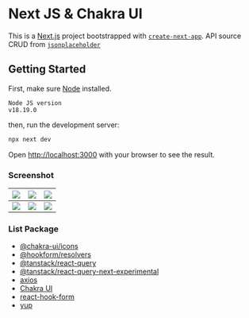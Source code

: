 # Next JS & Chakra UI

This is a [Next.js](https://nextjs.org/) project bootstrapped with [`create-next-app`](https://github.com/vercel/next.js/tree/canary/packages/create-next-app). API source CRUD from [`jsonplaceholder`](https://jsonplaceholder.typicode.com/)

## Getting Started

First, make sure [Node](https://nodejs.org/en) installed.

```
Node JS version
v18.19.0
```

then, run the development server:

```bash
npx next dev
```

Open [http://localhost:3000](http://localhost:3000) with your browser to see the result.

### Screenshot ###
| ![](https://i.imgur.com/Sb3jSnh.png) | ![](https://i.imgur.com/Hf3Arvg.png) | ![](https://i.imgur.com/0CmBPgN.png) |
| :---: | :---: | :---: |
| ![](https://i.imgur.com/pLptxwM.png) | ![](https://i.imgur.com/Bwk3GO5.png) | ![](https://i.imgur.com/uwGpDCV.png) |

### List Package

- [@chakra-ui/icons](https://www.npmjs.com/package/@chakra-ui/icons)
- [@hookform/resolvers](https://www.npmjs.com/package/@hookform/resolvers)
- [@tanstack/react-query](https://www.npmjs.com/package/@tanstack/react-query)
- [@tanstack/react-query-next-experimental](https://www.npmjs.com/package/@tanstack/react-query-next-experimental)
- [axios](https://www.npmjs.com/package/axios)
- [Chakra UI](https://chakra-ui.com/)
- [react-hook-form](https://www.npmjs.com/package/react-hook-form)
- [yup](https://www.npmjs.com/package/yup)
